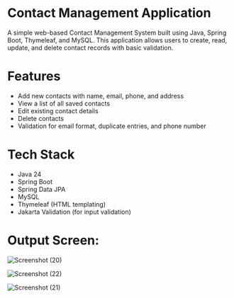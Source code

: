# Contact Management Application
A simple web-based Contact Management System built using Java, Spring Boot, Thymeleaf, and MySQL. This application allows users to create, read, update, and delete contact records with basic validation.

# Features
- Add new contacts with name, email, phone, and address
- View a list of all saved contacts
- Edit existing contact details
- Delete contacts
- Validation for email format, duplicate entries, and phone number

# Tech Stack
- Java 24
- Spring Boot
- Spring Data JPA
- MySQL
- Thymeleaf (HTML templating)
- Jakarta Validation (for input validation)

# Output Screen:
![Screenshot (20)](https://github.com/user-attachments/assets/2be11214-684b-4f2b-bfc2-620c695cb6ef)

![Screenshot (22)](https://github.com/user-attachments/assets/ec2aa3b0-3e2e-445b-a787-d136704a89c1)

![Screenshot (21)](https://github.com/user-attachments/assets/320b4a99-8b0b-45f7-99f3-5a7564dc0a4b)
